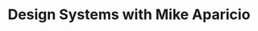 ---
title: Design Systems with Mike Aparicio
thumbnailTitle: Design Systems
hosts:
  - Ben Myers
  - Mike Aparicio
---